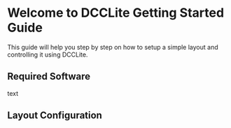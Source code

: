 # Welcome to DCCLite Getting Started Guide

This guide will help you step by step on how to setup a simple layout and controlling it using DCCLite.

## Required Software

text

## Layout Configuration
